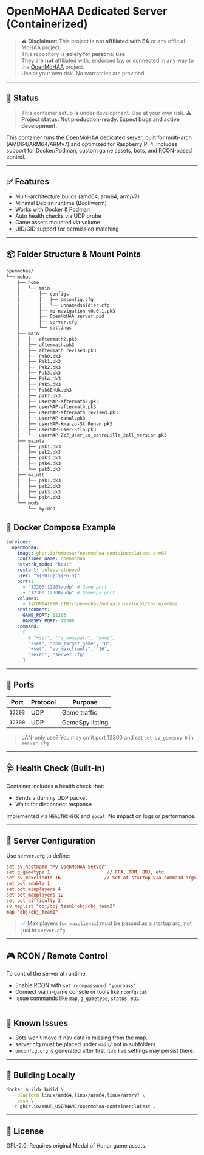 # OpenMoHAA Dedicated Server (Containerized)

> **⚠️ Disclaimer:**
> This project is **not affiliated with EA** or any official MoHAA project.  
> This repository is **solely for personal use**.  
> They are **not** affiliated with, endorsed by, or connected in any way to the [OpenMoHAA](https://github.com/openmoh/openmohaa) project.  
> Use at your own risk. No warranties are provided.

---

## 📌 Status

> This container setup is under development. Use at your own risk.
> **⚠️ Project status: Not production-ready. Expect bugs and active development.**

This container runs the [OpenMoHAA](https://github.com/openmoh/openmohaa) dedicated server, built for multi-arch (AMD64/ARM64/ARMv7) and optimized for Raspberry Pi 4. Includes support for Docker/Podman, custom game assets, bots, and RCON-based control.

---

## ✅ Features

- Multi-architecture builds (amd64, arm64, arm/v7)
- Minimal Debian runtime (Bookworm)
- Works with Docker & Podman
- Auto health checks via UDP probe
- Game assets mounted via volume
- UID/GID support for permission matching

---

## 📦 Folder Structure & Mount Points

```bash
openmohaa/
└── mohaa
    ├── home
    │   └── main
    │       ├── configs
    │       │   ├── omconfig.cfg
    │       │   └── unnamedsoldier.cfg
    │       ├── mp-navigation-v0.0.1.pk3
    │       ├── OpenMoHAA_server.pid
    │       ├── server.cfg
    │       └── settings
    ├── main
    │   ├── aftermath2.pk3
    │   ├── aftermath.pk3
    │   ├── aftermath_revised.pk3
    │   ├── Pak0.pk3
    │   ├── Pak1.pk3
    │   ├── Pak2.pk3
    │   ├── Pak3.pk3
    │   ├── Pak4.pk3
    │   ├── Pak5.pk3
    │   ├── Pak6EnUk.pk3
    │   ├── pak7.pk3
    │   ├── userMAP-aftermath2.pk3
    │   ├── userMAP-aftermath.pk3
    │   ├── userMAP-aftermath_revised.pk3
    │   ├── userMAP-canal.pk3
    │   ├── userMAP-Kmarzo-St Renan.pk3
    │   ├── userMAP-User-Stlo.pk3
    │   └── userMAP-ZzZ_User_La_patrouille_2all_version.pk3
    ├── mainta
    │   ├── pak1.pk3
    │   ├── pak2.pk3
    │   ├── pak3.pk3
    │   ├── pak4.pk3
    │   └── pak5.pk3
    ├── maintt
    │   ├── pak1.pk3
    │   ├── pak2.pk3
    │   ├── pak3.pk3
    │   └── pak4.pk3
    └── mods
        └── my-mod
```

## 🧩 Docker Compose Example

```yaml
services:
  openmohaa:
    image: ghcr.io/mmbesar/openmohaa-container:latest-arm64
    container_name: openmohaa
    network_mode: "host"
    restart: unless-stopped
    user: "${PUID}:${PGID}"
    ports:
      - "12203:12203/udp" # Game port
      - "12300:12300/udp" # Gamespy port
    volumes:
      - ${CONTAINER_DIR}/openmohaa/mohaa:/usr/local/share/mohaa
    environment:
      GAME_PORT: 12203
      GAMESPY_PORT: 12300
    command:
      [
        # "+set", "fs_homepath", "home",
        "+set", "com_target_game", "0",
        "+set", "sv_maxclients", "16",
        "+exec", "server.cfg"
      ]
```

---

## 🚪 Ports

| Port    | Protocol | Purpose         |
| ------- | -------- | --------------- |
| `12203` | UDP      | Game traffic    |
| `12300` | UDP      | GameSpy listing |

> LAN-only use? You may omit port 12300 and set `set sv_gamespy 0` in `server.cfg`

---

## 🩺 Health Check (Built-in)

Container includes a health check that:

* Sends a dummy UDP packet
* Waits for disconnect response

Implemented via `HEALTHCHECK` and `socat`. No impact on logs or performance.

---

## 🧠 Server Configuration

Use `server.cfg` to define:

```cfg
set sv_hostname "My OpenMoHAA Server"
set g_gametype 1                     // FFA, TDM, OBJ, etc
set sv_maxclients 16                // Set at startup via command args
set bot_enable 1
set bot_minplayers 4
set bot_maxplayers 12
set bot_difficulty 2
sv_maplist "obj/obj_team1 obj/obj_team2"
map "obj/obj_team1"
```

> ✅ Max players (`sv_maxclients`) must be passed as a startup arg, not just in `server.cfg`

---

## 🎮 RCON / Remote Control

To control the server at runtime:

* Enable RCON with `set rconpassword "yourpass"`
* Connect via in-game console or tools like `rcon`/`qstat`
* Issue commands like `map`, `g_gametype`, `status`, etc.

---

## 🐛 Known Issues

* Bots won’t move if nav data is missing from the map.
* server.cfg must be placed under `main/` not in subfolders.
* `omconfig.cfg` is generated after first run; live settings may persist there.

---

## 🔧 Building Locally

```bash
docker buildx build \
  --platform linux/amd64,linux/arm64,linux/arm/v7 \
  --push \
  -t ghcr.io/YOUR_USERNAME/openmohaa-container:latest .
```

---

## 📝 License

GPL-2.0. Requires original Medal of Honor game assets.

